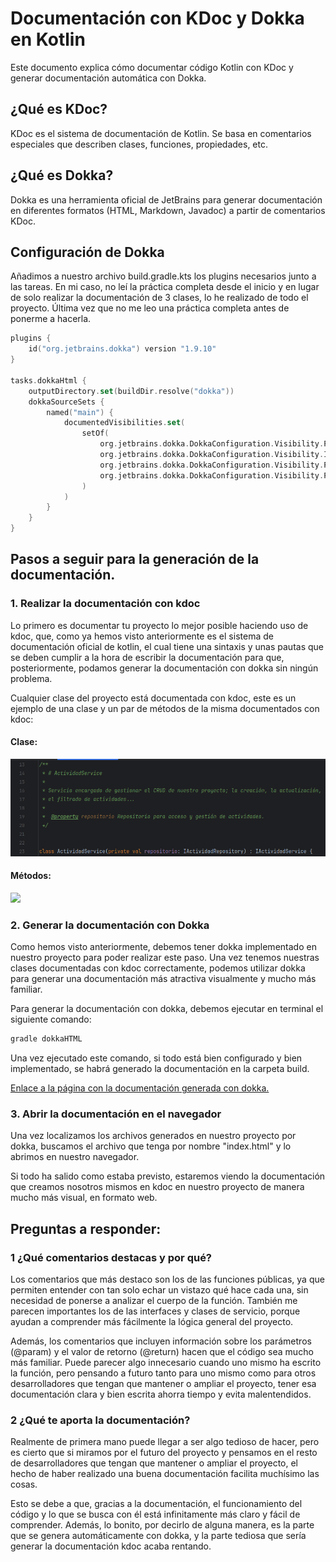 # Documentación con KDoc y Dokka en Kotlin

Este documento explica cómo documentar código Kotlin con KDoc y generar documentación automática con Dokka.

##  ¿Qué es KDoc?

KDoc es el sistema de documentación de Kotlin. Se basa en comentarios especiales que describen clases, funciones, propiedades, etc.

## ¿Qué es Dokka?

Dokka es una herramienta oficial de JetBrains para generar documentación en diferentes formatos (HTML, Markdown, Javadoc) a partir de comentarios KDoc.

## Configuración de Dokka

Añadimos a nuestro archivo build.gradle.kts los plugins necesarios junto a las tareas. En mi caso, no leí la práctica 
completa desde el inicio y en lugar de solo realizar la documentación de 3 clases, lo he realizado de todo el proyecto. 
Última vez que no me leo una práctica completa antes de ponerme a hacerla.

```kotlin
plugins {
    id("org.jetbrains.dokka") version "1.9.10"
}

tasks.dokkaHtml {
    outputDirectory.set(buildDir.resolve("dokka"))
    dokkaSourceSets {
        named("main") {
            documentedVisibilities.set(
                setOf(
                    org.jetbrains.dokka.DokkaConfiguration.Visibility.PUBLIC,
                    org.jetbrains.dokka.DokkaConfiguration.Visibility.INTERNAL,
                    org.jetbrains.dokka.DokkaConfiguration.Visibility.PRIVATE,
                    org.jetbrains.dokka.DokkaConfiguration.Visibility.PROTECTED
                )
            )
        }
    }
}
```

## Pasos a seguir para la generación de la documentación.

### 1. Realizar la documentación con kdoc

Lo primero es documentar tu proyecto lo mejor posible haciendo uso de kdoc, que, como ya hemos visto anteriormente
es el sistema de documentación oficial de kotlin, el cual tiene una sintaxis y unas pautas que se deben cumplir a la hora
de escribir la documentación para que, posteriormente, podamos generar la documentación con dokka sin ningún problema.

Cualquier clase del proyecto está documentada con kdoc, este es un ejemplo de una clase y un par de métodos de la misma
documentados con kdoc:

#### Clase:
![](/assets/ejemploKdocClases.png)

#### Métodos:

![](/assets/ejemploMétodosKdoc.png)


### 2. Generar la documentación con Dokka

Como hemos visto anteriormente, debemos tener dokka implementado en nuestro proyecto para poder realizar este paso. Una
vez tenemos nuestras clases documentadas con kdoc correctamente, podemos utilizar dokka para generar una documentación 
más atractiva visualmente y mucho más familiar.

Para generar la documentación con dokka, debemos ejecutar en terminal el siguiente comando:

```bash
gradle dokkaHTML
```

Una vez ejecutado este comando, si todo está bien configurado y bien implementado, se habrá generado la documentación en
la carpeta build. 

[Enlace a la página con la documentación generada con dokka.](/doc/dokka/index.html)

### 3. Abrir la documentación en el navegador

Una vez localizamos los archivos generados en nuestro proyecto por dokka, buscamos el archivo que tenga por nombre 
"index.html" y lo abrimos en nuestro navegador.

Si todo ha salido como estaba previsto, estaremos viendo la documentación que creamos nosotros mismos en kdoc en nuestro
proyecto de manera mucho más visual, en formato web.

## Preguntas a responder:

### 1 ¿Qué comentarios destacas y por qué?

Los comentarios que más destaco son los de las funciones públicas, ya que permiten entender con tan solo echar un vistazo 
qué hace cada una, sin necesidad de ponerse a analizar el cuerpo de la función. También me parecen importantes los de las 
interfaces y clases de servicio, porque ayudan a comprender más fácilmente la lógica general del proyecto.

Además, los comentarios que incluyen información sobre los parámetros (@param) y el valor de retorno (@return) hacen que
el código sea mucho más familiar. Puede parecer algo innecesario cuando uno mismo ha escrito la función, pero pensando 
a futuro tanto para uno mismo como para otros desarrolladores que tengan que mantener o ampliar el proyecto, tener esa 
documentación clara y bien escrita ahorra tiempo y evita malentendidos.

### 2 ¿Qué te aporta la documentación?

Realmente de primera mano puede llegar a ser algo tedioso de hacer, pero es cierto que si miramos por el futuro del proyecto
y pensamos en el resto de desarrolladores que tengan que mantener o ampliar el proyecto, el hecho de haber realizado una
buena documentación facilita muchísimo las cosas.

Esto se debe a que, gracias a la documentación, el funcionamiento del código y lo que se busca con él está 
infinitamente más claro y fácil de comprender. Además, lo bonito, por decirlo de alguna manera, es la parte que se genera
automáticamente con dokka, y la parte tediosa que sería generar la documentación kdoc acaba rentando.

